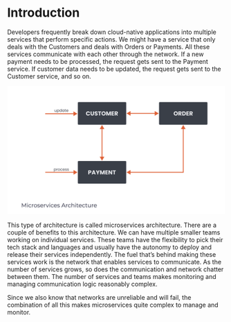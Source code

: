 # Introduction
Developers frequently break down cloud-native applications into multiple services that perform specific actions. We might have a service that only deals with the Customers and deals with Orders or Payments. All these services communicate with each other through the network. If a new payment needs to be processed, the request gets sent to the Payment service. If customer data needs to be updated, the request gets sent to the Customer service, and so on.

<img src="../images/microservice_architecture.png"></img>

This type of architecture is called microservices architecture. There are a couple of benefits to this architecture. We can have multiple smaller teams working on individual services. These teams have the flexibility to pick their tech stack and languages and usually have the autonomy to deploy and release their services independently. The fuel that’s behind making these services work is the network that enables services to communicate. As the number of services grows, so does the communication and network chatter between them. The number of services and teams makes monitoring and managing communication logic reasonably complex.

Since we also know that networks are unreliable and will fail, the combination of all this makes microservices quite complex to manage and monitor.